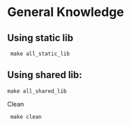 # General Knowledge

## Using static lib

```copy
 make all_static_lib
```

## Using shared lib:

```copy
make all_shared_lib
```

Clean

```copy
 make clean
```
